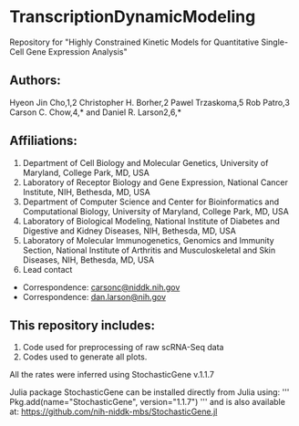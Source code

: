 # TranscriptionDynamicModeling

Repository for "Highly Constrained Kinetic Models for Quantitative Single-Cell Gene Expression Analysis"

## Authors: 
Hyeon Jin Cho,1,2 Christopher H. Borher,2 Pawel Trzaskoma,5 Rob Patro,3 Carson C. Chow,4,* and Daniel R. Larson2,6,* 


## Affiliations:
1. Department of Cell Biology and Molecular Genetics, University of Maryland, College Park, MD, USA
2. Laboratory of Receptor Biology and Gene Expression, National Cancer Institute, NIH, Bethesda, MD, USA
3. Department of Computer Science and Center for Bioinformatics and Computational Biology, University of Maryland, College Park, MD, USA
4. Laboratory of Biological Modeling, National Institute of Diabetes and Digestive and Kidney Diseases, NIH, Bethesda, MD, USA
5. Laboratory of Molecular Immunogenetics, Genomics and Immunity Section, National Institute of Arthritis and Musculoskeletal and Skin Diseases, NIH, Bethesda, MD, USA
6. Lead contact
* Correspondence: carsonc@niddk.nih.gov 
* Correspondence: dan.larson@nih.gov

## This repository includes:
1. Code used for preprocessing of raw scRNA-Seq data
2. Codes used to generate all plots.

All the rates were inferred using StochasticGene v.1.1.7

Julia package StochasticGene can be installed directly from Julia using:
'''
Pkg.add(name="StochasticGene", version="1.1.7")
'''
and is also available at: https://github.com/nih-niddk-mbs/StochasticGene.jl
